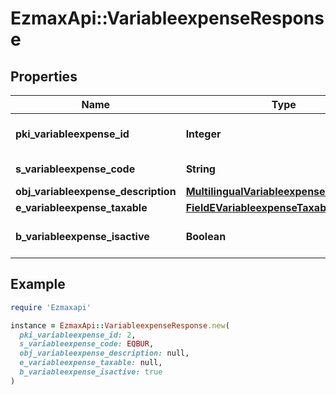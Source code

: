 # EzmaxApi::VariableexpenseResponse

## Properties

| Name | Type | Description | Notes |
| ---- | ---- | ----------- | ----- |
| **pki_variableexpense_id** | **Integer** | The unique ID of the Variableexpense |  |
| **s_variableexpense_code** | **String** | The code of the Variableexpense | [optional] |
| **obj_variableexpense_description** | [**MultilingualVariableexpenseDescription**](MultilingualVariableexpenseDescription.md) |  |  |
| **e_variableexpense_taxable** | [**FieldEVariableexpenseTaxable**](FieldEVariableexpenseTaxable.md) |  | [optional] |
| **b_variableexpense_isactive** | **Boolean** | Whether the variableexpense is active or not | [optional] |

## Example

```ruby
require 'Ezmaxapi'

instance = EzmaxApi::VariableexpenseResponse.new(
  pki_variableexpense_id: 2,
  s_variableexpense_code: EQBUR,
  obj_variableexpense_description: null,
  e_variableexpense_taxable: null,
  b_variableexpense_isactive: true
)
```

